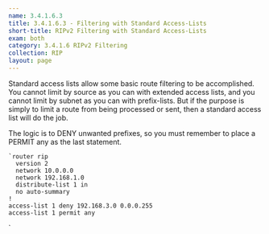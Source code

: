 ```yaml
---
name: 3.4.1.6.3
title: 3.4.1.6.3 - Filtering with Standard Access-Lists
short-title: RIPv2 Filtering with Standard Access-Lists
exam: both
category: 3.4.1.6 RIPv2 Filtering
collection: RIP
layout: page
---
```

Standard access lists allow some basic route filtering to be accomplished. You cannot limit by source as you can with extended access lists, and you cannot limit by subnet as you can with prefix-lists. But if the purpose is simply to limit a route from being processed or sent, then a standard access list will do the job.

The logic is to DENY unwanted prefixes, so you must remember to place a PERMIT any as the last statement.
```
`router rip
  version 2
  network 10.0.0.0
  network 192.168.1.0
  distribute-list 1 in
  no auto-summary
!
access-list 1 deny 192.168.3.0 0.0.0.255
access-list 1 permit any
```
\`